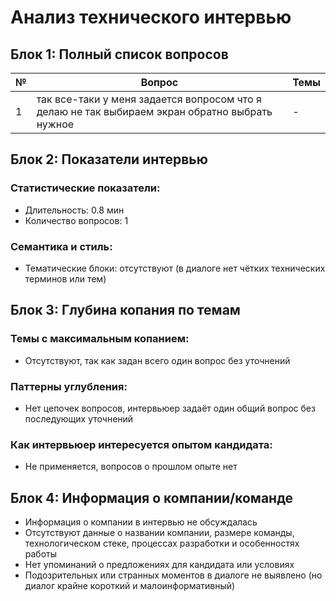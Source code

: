 # Анализ технического интервью

## Блок 1: Полный список вопросов

| №  | Вопрос                                                                                       | Темы |
|----|----------------------------------------------------------------------------------------------|-------|
| 1  | так все-таки у меня задается вопросом что я делаю не так выбираем экран обратно выбрать нужное | -     |

## Блок 2: Показатели интервью

### Статистические показатели:
- Длительность: 0.8 мин
- Количество вопросов: 1

### Семантика и стиль:
- Тематические блоки: отсутствуют (в диалоге нет чётких технических терминов или тем)

## Блок 3: Глубина копания по темам

### Темы с максимальным копанием:
- Отсутствуют, так как задан всего один вопрос без уточнений

### Паттерны углубления:
- Нет цепочек вопросов, интервьюер задаёт один общий вопрос без последующих уточнений

### Как интервьюер интересуется опытом кандидата:
- Не применяется, вопросов о прошлом опыте нет

## Блок 4: Информация о компании/команде

- Информация о компании в интервью не обсуждалась
- Отсутствуют данные о названии компании, размере команды, технологическом стеке, процессах разработки и особенностях работы
- Нет упоминаний о предложениях для кандидата или условиях
- Подозрительных или странных моментов в диалоге не выявлено (но диалог крайне короткий и малоинформативный)